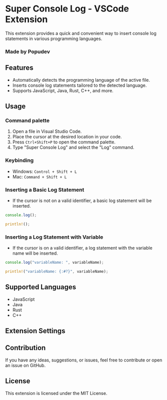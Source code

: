 # Super Console Log - VSCode Extension

This extension provides a quick and convenient way to insert console log statements in various programming languages.

### Made by Popudev

## Features

- Automatically detects the programming language of the active file.
- Inserts console log statements tailored to the detected language.
- Supports JavaScript, Java, Rust, C++, and more.

## Usage

### Command palette

1. Open a file in Visual Studio Code.
2. Place the cursor at the desired location in your code.
3. Press `Ctrl+Shift+P` to open the command palette.
4. Type "Super Console Log" and select the "Log" command.

### Keybinding

- Windows: `Control + Shift + L`
- Mac: `Command + Shift + L`

### Inserting a Basic Log Statement

- If the cursor is not on a valid identifier, a basic log statement will be inserted.

```js
console.log();
```

```rust
println!();
```

### Inserting a Log Statement with Variable

- If the cursor is on a valid identifier, a log statement with the variable name will be inserted.

```js
console.log("variableName: ", variableName);
```

```rust
println!("variableName: {:#?}", variableName);
```

## Supported Languages

- JavaScript
- Java
- Rust
- C++

## Extension Settings

## Contribution

If you have any ideas, suggestions, or issues, feel free to contribute or open an issue on GitHub.

## License

This extension is licensed under the MIT License.
